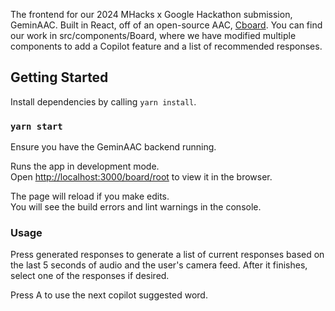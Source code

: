 The frontend for our 2024 MHacks x Google Hackathon submission, GeminAAC. Built in React, off of an open-source AAC, [Cboard](https://app.cboard.io). You can find our work in src/components/Board, where we have modified multiple components to add a Copilot feature and a list of recommended responses.

## Getting Started

Install dependencies by calling `yarn install`.

### `yarn start`

Ensure you have the GeminAAC backend running.

Runs the app in development mode.<br>
Open [http://localhost:3000/board/root](http://localhost:3000/board/root) to view it in the browser.

The page will reload if you make edits.<br>
You will see the build errors and lint warnings in the console.

### Usage

Press generated responses to generate a list of current responses based on the last 5 seconds of audio and the user's camera feed. After it finishes, select one of the responses if desired.

Press A to use the next copilot suggested word.
